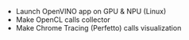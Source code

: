 - Launch OpenVINO app on GPU & NPU (Linux)
- Make OpenCL calls collector
- Make Chrome Tracing (Perfetto) calls visualization